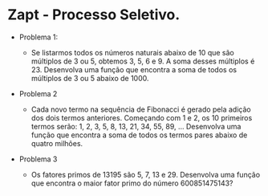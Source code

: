 # Zapt - Processo Seletivo.

- Problema 1:
  - Se listarmos todos os números naturais abaixo de 10 que são múltiplos de 3 ou 5, obtemos 3, 5, 6 e 9. A soma desses múltiplos é 23. Desenvolva uma função que encontra a soma de todos os múltiplos de 3 ou 5 abaixo de 1000.


- Problema 2
  - Cada novo termo na sequência de Fibonacci é gerado pela adição dos dois termos anteriores. Começando com 1 e 2, os 10 primeiros termos serão: 1, 2, 3, 5, 8, 13, 21, 34, 55, 89, ... Desenvolva uma função que encontra a soma de todos os termos pares abaixo de quatro milhões.


- Problema 3
  - Os fatores primos de 13195 são 5, 7, 13 e 29. Desenvolva uma função que encontra o maior fator primo do número 600851475143?
